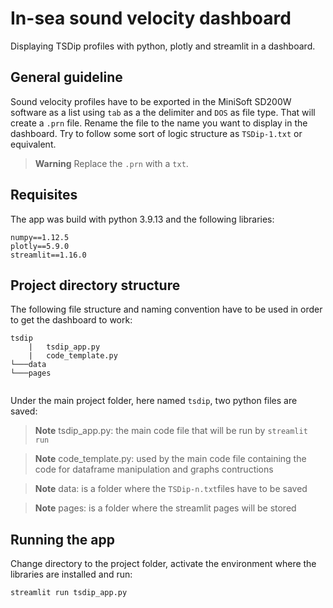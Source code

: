 # In-sea sound velocity dashboard

Displaying TSDip profiles with python, plotly and streamlit in a dashboard.

## General guideline

Sound velocity profiles have to be exported in the MiniSoft SD200W software as a list using `tab` as a the delimiter and `DOS` as file type. That will create a `.prn` file. Rename the file to the name you want to display in the dashboard. Try to follow some sort of logic structure as `TSDip-1.txt` or equivalent.

> **Warning**
> Replace the `.prn` with a `txt`.  


## Requisites

The app was build with python 3.9.13 and the following libraries:

```
numpy==1.12.5
plotly==5.9.0
streamlit==1.16.0
```

## Project directory structure

The following file structure and naming convention have to be used in order to get the dashboard to work:

```
tsdip
    |   tsdip_app.py
    |   code_template.py
└───data
└───pages
    
```

Under the main project folder, here named `tsdip`, two python files are saved:

> **Note**
> tsdip_app.py: the main code file that will be run by `streamlit run`

> **Note**
> code_template.py: used by the main code file containing the code for dataframe manipulation and graphs contructions 

> **Note**
> data: is a folder where the `TSDip-n.txt`files have to be saved

> **Note**
> pages: is a folder where the streamlit pages will be stored

## Running the app

Change directory to the project folder, activate the environment where the libraries are installed and run:

`streamlit run tsdip_app.py`